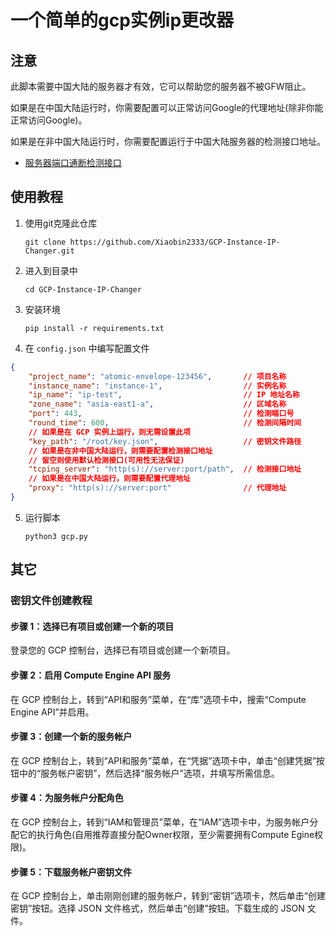 # 一个简单的gcp实例ip更改器

## 注意

此脚本需要中国大陆的服务器才有效，它可以帮助您的服务器不被GFW阻止。

如果是在中国大陆运行时，你需要配置可以正常访问Google的代理地址(除非你能正常访问Google)。

如果是在非中国大陆运行时，你需要配置运行于中国大陆服务器的检测接口地址。

- [服务器端口通断检测接口](https://github.com/Xiaobin2333/Check-Port-API)

## 使用教程

1. 使用git克隆此仓库

    `git clone https://github.com/Xiaobin2333/GCP-Instance-IP-Changer.git`

2. 进入到目录中

    `cd GCP-Instance-IP-Changer`

3. 安装环境

    `pip install -r requirements.txt`

4. 在 `config.json` 中编写配置文件

```json
{
    "project_name": "atomic-envelope-123456",       // 项目名称
    "instance_name": "instance-1",                  // 实例名称
    "ip_name": "ip-test",                           // IP 地址名称
    "zone_name": "asia-east1-a",                    // 区域名称
    "port": 443,                                    // 检测端口号
    "round_time": 600,                              // 检测间隔时间
    // 如果是在 GCP 实例上运行，则无需设置此项
    "key_path": "/root/key.json",                   // 密钥文件路径
    // 如果是在非中国大陆运行，则需要配置检测接口地址
    // 留空则使用默认检测接口(可用性无法保证)
    "tcping_server": "http(s)://server:port/path",  // 检测接口地址
    // 如果是在中国大陆运行，则需要配置代理地址
    "proxy": "http(s)://server:port"                // 代理地址
}
```

5. 运行脚本

    `python3 gcp.py`

## 其它

### 密钥文件创建教程

#### 步骤 1：选择已有项目或创建一个新的项目

登录您的 GCP 控制台，选择已有项目或创建一个新项目。

#### 步骤 2：启用 Compute Engine API 服务

在 GCP 控制台上，转到“API和服务”菜单，在“库”选项卡中，搜索“Compute Engine API”并启用。

#### 步骤 3：创建一个新的服务帐户

在 GCP 控制台上，转到“API和服务”菜单，在“凭据”选项卡中，单击“创建凭据”按钮中的“服务帐户密钥”，然后选择“服务帐户”选项，并填写所需信息。

#### 步骤 4：为服务帐户分配角色

在 GCP 控制台上，转到“IAM和管理员”菜单，在“IAM”选项卡中，为服务帐户分配它的执行角色(自用推荐直接分配Owner权限，至少需要拥有Compute Egine权限)。

#### 步骤 5：下载服务帐户密钥文件

在 GCP 控制台上，单击刚刚创建的服务帐户，转到“密钥”选项卡，然后单击“创建密钥”按钮。选择 JSON 文件格式，然后单击“创建”按钮。下载生成的 JSON 文件。